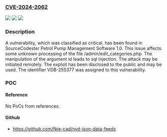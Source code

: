 ### [CVE-2024-2062](https://cve.mitre.org/cgi-bin/cvename.cgi?name=CVE-2024-2062)
![](https://img.shields.io/static/v1?label=Product&message=Petrol%20Pump%20Management%20Software&color=blue)
![](https://img.shields.io/static/v1?label=Version&message=%3D%201.0%20&color=brighgreen)
![](https://img.shields.io/static/v1?label=Vulnerability&message=CWE-89%20SQL%20Injection&color=brighgreen)

### Description

A vulnerability, which was classified as critical, has been found in SourceCodester Petrol Pump Management Software 1.0. This issue affects some unknown processing of the file /admin/edit_categories.php. The manipulation of the argument id leads to sql injection. The attack may be initiated remotely. The exploit has been disclosed to the public and may be used. The identifier VDB-255377 was assigned to this vulnerability.

### POC

#### Reference
No PoCs from references.

#### Github
- https://github.com/fkie-cad/nvd-json-data-feeds


